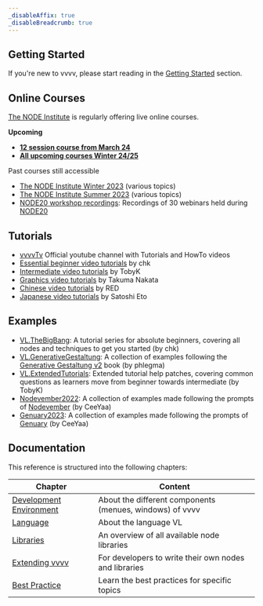 ```yaml
---
_disableAffix: true
_disableBreadcrumb: true
---
```


## Getting Started
If you're new to vvvv, please start reading in the [Getting Started](/reference/getting-started/overview.md) section.

## Online Courses
[The NODE Institute](https://thenodeinstitute.org/) is regularly offering live online courses. 

**Upcoming**
- [**12 session course from March 24**](https://thenodeinstitute.org/vvvv-beginner-class-summer-2025/)
- [**All upcoming courses Winter 24/25**](https://thenodeinstitute.org/vvvv-education-winter-2024-25/)

Past courses still accessible
- [The NODE Institute Winter 2023](https://thenodeinstitute.org/ws23-vvvv-intermediates/) (various topics)
- [The NODE Institute Summer 2023](https://thenodeinstitute.org/vvvv-intermediates-summer-2023/) (various topics)
- [NODE20 workshop recordings](https://vimeo.com/showcase/node20workshops): Recordings of 30 webinars held during [NODE20](https://nodeforum.org/activities/festival/node20/)

## Tutorials 
- [vvvvTv](https://www.youtube.com/vvvvtv42) Official youtube channel with Tutorials and HowTo videos
- [Essential beginner video tutorials](https://youtube.com/playlist?list=PL2KeRstDQVRRVnzCHEambwAI4yWmpIF-p) by chk
- [Intermediate video tutorials](https://youtube.com/playlist?list=PLEncasrnvr2bkPb0QKdU1DrDs4Hd_Jr0V) by TobyK
- [Graphics video tutorials](https://www.youtube.com/playlist?list=PLK3HDkvkLePRQpgCIb8dL9CRSYOTmNbdI) by Takuma Nakata
- [Chinese video tutorials](https://www.youtube.com/channel/UCSJuEFRlfo11WDbeWFcFZVg/playlists) by RED
- [Japanese video tutorials](https://note.com/aoi/m/mad38388fcad0) by Satoshi Eto

## Examples
- [VL.TheBigBang](https://github.com/chkworks/VL.TheBigBang): A tutorial series for absolute beginners, covering all nodes and techniques to get you started (by chk)
- [VL.GenerativeGestaltung](https://forum.vvvv.org/t/vl-generativegestaltung/19350): A collection of examples following the [Generative Gestaltung v2](http://www.generative-gestaltung.de/2/) book (by phlegma)
- [VL.ExtendedTutorials](https://github.com/TobyKLight/VL.ExtendedTutorials): Extended tutorial help patches, covering common questions as learners move from beginner towards intermediate (by TobyK)
- [Nodevember2022](https://forum.vvvv.org/t/vl-examples-patches-playground01/21166): A collection of examples made following the prompts of [Nodevember](http://www.nodevember.io/) (by CeeYaa)
- [Genuary2023](http://www.github.com/CeeYaa/Genuary2023): A collection of examples made following the prompts of [Genuary](http://www.genuary.art/) (by CeeYaa)

## Documentation

This reference is structured into the following chapters:

| Chapter | Content |
|---|---|
| [Development Environment](../hde/gui.md) | About the different components (menues, windows) of vvvv |
| [Language](../language/language.md) | About the language VL | 
| [Libraries](../libraries/overview.md) | An overview of all available node libraries |
| [Extending vvvv](../extending/overview.md) | For developers to write their own nodes and libraries |
| [Best Practice](../best-practice/overview.md) | Learn the best practices for specific topics |